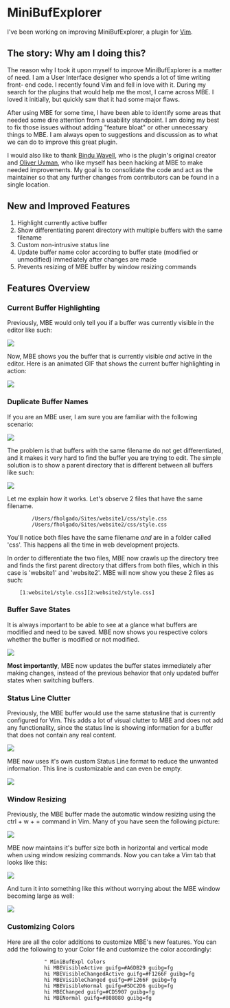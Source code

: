 # MiniBufExplorer

I've been working on improving MiniBufExplorer, a plugin for [Vim][1].

   [1]: http://vim.org

## The story: Why am I doing this?

The reason why I took it upon myself to improve MiniBufExplorer is a matter of
need. I am a User Interface designer who spends a lot of time writing front-
end code. I recently found Vim and fell in love with it. During my search for
the plugins that would help me the most, I came across MBE. I loved it
initially, but quickly saw that it had some major flaws.

After using MBE for some time, I have been able to identify some areas that
needed some dire attention from a usability standpoint. I am doing my best to
fix those issues without adding "feature bloat" or other unnecessary things to
MBE. I am always open to suggestions and discussion as to what we can do to
improve this great plugin.

I would also like to thank [Bindu Wavell][2], who is the plugin's original
creator and [Oliver Uvman][3], who like myself has been hacking at MBE to make
needed improvements. My goal is to consolidate the code and act as the
maintainer so that any further changes from contributors can be found in a
single location.

   [2]: http://www.wavell.net/
   [3]: https://github.com/OliverUv

## New and Improved Features

  1. Highlight currently active buffer
  2. Show differentiating parent directory with multiple buffers with the same filename
  3. Custom non-intrusive status line
  4. Update buffer name color according to buffer state (modified or unmodified) immediately after changes are made
  5. Prevents resizing of MBE buffer by window resizing commands

## Features Overview

### Current Buffer Highlighting

Previously, MBE would only tell you if a buffer was currently visible in the
editor like such:

![][6]

   [6]: http://dl.dropbox.com/u/118650/mbe/screenshots/current_buffer/old.png

Now, MBE shows you the buffer that is currently visible _and_ active in the
editor. Here is an animated GIF that shows the current buffer highlighting in
action:

![][7]

   [7]: http://dl.dropbox.com/u/118650/mbe/screenshots/mbe1.gif

### Duplicate Buffer Names

If you are an MBE user, I am sure you are familiar with the following
scenario:

![][8]

   [8]: http://dl.dropbox.com/u/118650/mbe/screenshots/dupe_buf_names/old_fade.png

The problem is that buffers with the same filename do not get differentiated,
and it makes it very hard to find the buffer you are trying to edit. The
simple solution is to show a parent directory that is different between all
buffers like such:

![][9]

   [9]: http://dl.dropbox.com/u/118650/mbe/screenshots/dupe_buf_names/new_fade.png

Let me explain how it works. Let's observe 2 files that have the same
filename.

    		/Users/fholgado/Sites/website1/css/style.css
    		/Users/fholgado/Sites/website2/css/style.css
    		
You'll notice both files have the same filename _and_ are in a folder called
'css'. This happens all the time in web development projects.

In order to differentiate the two files, MBE now crawls up the directory tree
and finds the first parent directory that differs from both files, which in
this case is 'website1' and 'website2'. MBE will now show you these 2 files as
such:

        [1:website1/style.css][2:website2/style.css]

### Buffer Save States

It is always important to be able to see at a glance what buffers are modified
and need to be saved. MBE now shows you respective colors whether the buffer
is modified or not modified.

![][10]

   [10]: http://dl.dropbox.com/u/118650/mbe/screenshots/save_states/new.png

**Most importantly**, MBE now updates the buffer states immediately after making changes, instead of the previous behavior that only updated buffer states when switching buffers.

### Status Line Clutter

Previously, the MBE buffer would use the same statusline that is currently
configured for Vim. This adds a lot of visual clutter to MBE and does not add
any functionality, since the status line is showing information for a buffer
that does not contain any real content.

![][11]

   [11]: http://dl.dropbox.com/u/118650/mbe/screenshots/status_line/old.png

MBE now uses it's own custom Status Line format to reduce the unwanted
information. This line is customizable and can even be empty.

![][12]

   [12]: http://dl.dropbox.com/u/118650/mbe/screenshots/status_line/new.png

### Window Resizing

Previously, the MBE buffer made the automatic window resizing using the ctrl +
w + = command in Vim. Many of you have seen the following picture:

![][13]

   [13]: http://dl.dropbox.com/u/118650/mbe/screenshots/window_resizing/old.png

MBE now maintains it's buffer size both in horizontal and vertical mode when
using window resizing commands. Now you can take a Vim tab that looks like
this:

![][14]

   [14]: http://dl.dropbox.com/u/118650/mbe/screenshots/window_resizing/new1.png

And turn it into something like this without worrying about the MBE window
becoming large as well:

![][15]

   [15]: http://dl.dropbox.com/u/118650/mbe/screenshots/window_resizing/new2.png

### Customizing Colors

Here are all the color additions to customize MBE's new features. You can add
the following to your Color file and customize the color accordingly:
    
    			" MiniBufExpl Colors
    			hi MBEVisibleActive guifg=#A6DB29 guibg=fg
    			hi MBEVisibleChangedActive guifg=#F1266F guibg=fg
    			hi MBEVisibleChanged guifg=#F1266F guibg=fg
    			hi MBEVisibleNormal guifg=#5DC2D6 guibg=fg
    			hi MBEChanged guifg=#CD5907 guibg=fg
    			hi MBENormal guifg=#808080 guibg=fg
